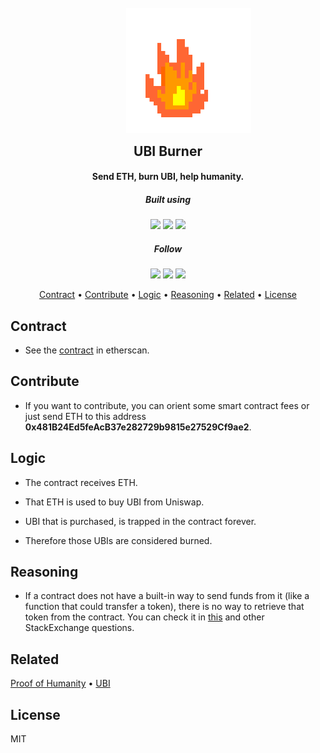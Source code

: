 <h1 align="center">
  <br>
  <a href="https://ubiburner.com"><img style="margin-left:65px; margin-bottom:-20px" src="https://raw.githubusercontent.com/santanaruben/ubiburner/main/packages/react-app/public/flame.png" alt="ubiburner" width="200"></a>
  <h2 align="center">UBI Burner</h2>
</h1>

<h4 align="center">Send ETH, burn UBI, help humanity.</h4>

<h5 align="center">Built using</h5>
<p align="center">
    <img src="https://img.shields.io/badge/solidity-0.8.17-black?style=flat&logo=solidity">
    <img src="https://img.shields.io/badge/react-black?style=flat&logo=react">
    <img src="https://img.shields.io/badge/nes.css-black?style=flat">
</p>

<h5 align="center">Follow</h5>
<p align="center">
<a href="https://github.com/santanaruben/ubiburner"><img src="https://img.shields.io/badge/github-black?style=flat&logo=github"></a>
  <a href="https://t.me/ubiburner"><img src="https://img.shields.io/badge/telegram-blue?style=flat&logo=telegram"></a>
  <a href="https://twitter.com/ubiburner">
      <img src="https://img.shields.io/badge/twitter-lightblue?style=flat&logo=twitter"/>
  </a>
</p>

<p align="center">
  <a href="#contract">Contract</a> •
  <a href="#contribute">Contribute</a> •
  <a href="#logic">Logic</a> •
  <a href="#reasoning">Reasoning</a> •
  <a href="#related">Related</a> •
  <a href="#license">License</a>
</p>

## Contract

- See the <a href="https://etherscan.io/address/0x481B24Ed5feAcB37e282729b9815e27529Cf9ae2#contracts">contract</a> in etherscan.

## Contribute

- If you want to contribute, you can orient some smart contract fees or just send ETH to this address <b>0x481B24Ed5feAcB37e282729b9815e27529Cf9ae2</b>.

## Logic

- The contract receives ETH.

- That ETH is used to buy UBI from Uniswap.

- UBI that is purchased, is trapped in the contract forever.

- Therefore those UBIs are considered burned.

## Reasoning

- If a contract does not have a built-in way to send funds from it (like a function that could transfer a token), there is no way to retrieve that token from the contract. You can check it in <a href="https://ethereum.stackexchange.com/questions/34559/i-accidentally-sent-a-token-to-a-token-contract-can-i-get-it-back">this</a> and other StackExchange questions.

## Related

[Proof of Humanity](https://proofofhumanity.id)
•
[UBI](https://democracy.earth)

## License

MIT
